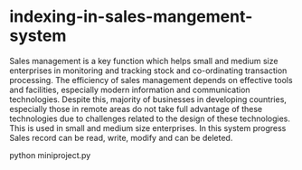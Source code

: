 # indexing-in-sales-mangement-system
Sales management is a key function which helps small and medium size enterprises in monitoring and tracking stock and co-ordinating transaction processing. The efficiency of sales management depends on effective tools and facilities, especially modern information and communication technologies. Despite this, majority of businesses in developing countries, especially those in remote areas do not take full advantage of these technologies due to challenges related to the design of these technologies. This is used in small and medium size enterprises. In this system progress Sales record can be read, write, modify and can be deleted.

python miniproject.py
